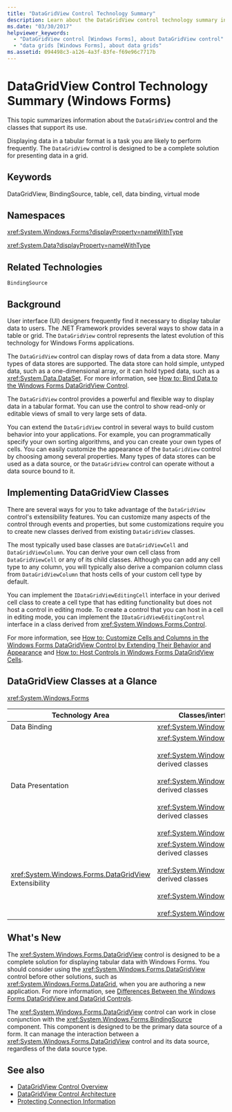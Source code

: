 ```yaml
---
title: "DataGridView Control Technology Summary"
description: Learn about the DataGridView control technology summary in Windows Forms. The DataGridView control can display rows of data from a data store.
ms.date: "03/30/2017"
helpviewer_keywords: 
  - "DataGridView control [Windows Forms], about DataGridView control"
  - "data grids [Windows Forms], about data grids"
ms.assetid: 094498c3-a126-4a3f-83fe-f69e96c7717b
---
```

# DataGridView Control Technology Summary (Windows Forms)

This topic summarizes information about the `DataGridView` control and the classes that support its use.  
  
 Displaying data in a tabular format is a task you are likely to perform frequently. The `DataGridView` control is designed to be a complete solution for presenting data in a grid.  
  
## Keywords  

 DataGridView, BindingSource, table, cell, data binding, virtual mode  
  
## Namespaces  

 <xref:System.Windows.Forms?displayProperty=nameWithType>  
  
 <xref:System.Data?displayProperty=nameWithType>  
  
## Related Technologies  

 `BindingSource`  
  
## Background  

 User interface (UI) designers frequently find it necessary to display tabular data to users. The .NET Framework provides several ways to show data in a table or grid. The `DataGridView` control represents the latest evolution of this technology for Windows Forms applications.  
  
 The `DataGridView` control can display rows of data from a data store. Many types of data stores are supported. The data store can hold simple, untyped data, such as a one-dimensional array, or it can hold typed data, such as a <xref:System.Data.DataSet>. For more information, see [How to: Bind Data to the Windows Forms DataGridView Control](how-to-bind-data-to-the-windows-forms-datagridview-control.md).  
  
 The `DataGridView` control provides a powerful and flexible way to display data in a tabular format. You can use the control to show read-only or editable views of small to very large sets of data.  
  
 You can extend the `DataGridView` control in several ways to build custom behavior into your applications. For example, you can programmatically specify your own sorting algorithms, and you can create your own types of cells. You can easily customize the appearance of the `DataGridView` control by choosing among several properties. Many types of data stores can be used as a data source, or the `DataGridView` control can operate without a data source bound to it.  
  
## Implementing DataGridView Classes  

 There are several ways for you to take advantage of the `DataGridView` control's extensibility features. You can customize many aspects of the control through events and properties, but some customizations require you to create new classes derived from existing `DataGridView` classes.  
  
 The most typically used base classes are `DataGridViewCell` and `DataGridViewColumn`. You can derive your own cell class from `DataGridViewCell` or any of its child classes. Although you can add any cell type to any column, you will typically also derive a companion column class from `DataGridViewColumn` that hosts cells of your custom cell type by default.  
  
 You can implement the `IDataGridViewEditingCell` interface in your derived cell class to create a cell type that has editing functionality but does not host a control in editing mode. To create a control that you can host in a cell in editing mode, you can implement the `IDataGridViewEditingControl` interface in a class derived from <xref:System.Windows.Forms.Control>.  
  
 For more information, see [How to: Customize Cells and Columns in the Windows Forms DataGridView Control by Extending Their Behavior and Appearance](customize-cells-and-columns-in-the-datagrid-by-extending-behavior.md) and [How to: Host Controls in Windows Forms DataGridView Cells](how-to-host-controls-in-windows-forms-datagridview-cells.md).  
  
## DataGridView Classes at a Glance  

 <xref:System.Windows.Forms>  
  
|Technology Area|Classes/interfaces/configuration elements|  
|---------------------|-------------------------------------------------|  
|Data Binding|<xref:System.Windows.Forms.BindingSource>|  
|Data Presentation|<xref:System.Windows.Forms.DataGridView><br /><br /> <xref:System.Windows.Forms.DataGridViewCell> and derived classes<br /><br /> <xref:System.Windows.Forms.DataGridViewRow> and derived classes<br /><br /> <xref:System.Windows.Forms.DataGridViewColumn> and derived classes<br /><br /> <xref:System.Windows.Forms.DataGridViewCellStyle>|  
|<xref:System.Windows.Forms.DataGridView> Extensibility|<xref:System.Windows.Forms.DataGridViewCell> and derived classes<br /><br /> <xref:System.Windows.Forms.DataGridViewColumn> and derived classes<br /><br /> <xref:System.Windows.Forms.IDataGridViewEditingCell><br /><br /> <xref:System.Windows.Forms.IDataGridViewEditingControl>|  
  
## What's New  

 The <xref:System.Windows.Forms.DataGridView> control is designed to be a complete solution for displaying tabular data with Windows Forms. You should consider using the <xref:System.Windows.Forms.DataGridView> control before other solutions, such as <xref:System.Windows.Forms.DataGrid>, when you are authoring a new application. For more information, see [Differences Between the Windows Forms DataGridView and DataGrid Controls](differences-between-the-windows-forms-datagridview-and-datagrid-controls.md).  
  
 The <xref:System.Windows.Forms.DataGridView> control can work in close conjunction with the <xref:System.Windows.Forms.BindingSource> component. This component is designed to be the primary data source of a form. It can manage the interaction between a <xref:System.Windows.Forms.DataGridView> control and its data source, regardless of the data source type.  
  
## See also

- [DataGridView Control Overview](datagridview-control-overview-windows-forms.md)
- [DataGridView Control Architecture](datagridview-control-architecture-windows-forms.md)
- [Protecting Connection Information](/dotnet/framework/data/adonet/protecting-connection-information)
